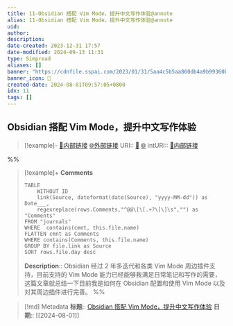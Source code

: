 ```yaml
---
title: 11-Obsidian 搭配 Vim Mode，提升中文写作体验@annote
alias: 11-Obsidian 搭配 Vim Mode，提升中文写作体验@annote
uid: 
author: 
description: 
date-created: 2023-12-31 17:57
date-modified: 2024-09-13 11:31
type: Simpread
aliases: []
banner: "https://cdnfile.sspai.com/2023/01/31/5aa4c5b5aa860db4a9b99360b40aeb5e.png "
banner_icon: 🔖
created-date: 2024-08-01T09:57:05+0800
idx: 11
tags: []
---
```


## Obsidian 搭配 Vim Mode，提升中文写作体验

> [!example]- [🧷内部链接](<http://localhost:7026/unread/11>) [🌐外部链接](<https://sspai.com/post/78030>)
> URI:: [🧷](<http://localhost:7026/unread/11>) [🌐](<https://sspai.com/post/78030>)
> intURI:: [🧷内部链接](<http://localhost:7026/reading/11>)

%%

> [!example]+ **Comments**
>
> ```dataview
> TABLE 
>     WITHOUT ID
>     link(Source, dateformat(date(Source), "yyyy-MM-dd")) as Date___, 
>     regexreplace(rows.Comments,"^@@\[\[.+?\]\]\s","") as "Comments"
> FROM "journals"
> WHERE  contains(cmnt, this.file.name)
> FLATTEN cmnt as Comments
> WHERE contains(Comments, this.file.name)
> GROUP BY file.link as Source
> SORT rows.file.day desc
> ```
>  **Description**:: Obsidian 经过 2 年多迭代和各类 Vim Mode 周边插件支持，目前支持的 Vim Mode 能力已经能够我满足日常笔记和写作的需要，这篇文章就总结一下目前我是如何在 Obsidian 配置和使用 Vim Mode 以及对其周边插件进行完善。
%%

> [!md] Metadata
> **标题**:: [Obsidian 搭配 Vim Mode，提升中文写作体验](https://sspai.com/post/78030)
> **日期**:: [[2024-08-01]]
